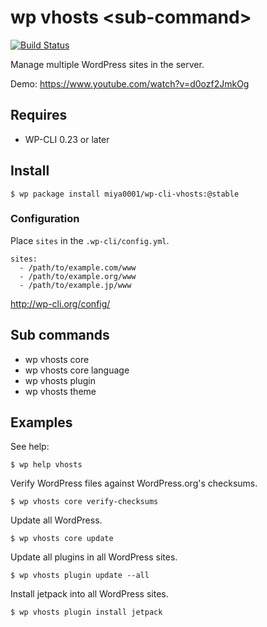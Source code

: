 # wp vhosts &lt;sub-command&gt;

[![Build Status](https://travis-ci.org/miya0001/wp-cli-vhosts.svg?branch=master)](https://travis-ci.org/miya0001/wp-cli-vhosts)

Manage multiple WordPress sites in the server.

Demo: https://www.youtube.com/watch?v=d0ozf2JmkOg

## Requires

* WP-CLI 0.23 or later

## Install

```
$ wp package install miya0001/wp-cli-vhosts:@stable
```

### Configuration

Place `sites` in the `.wp-cli/config.yml`.

```
sites:
  - /path/to/example.com/www
  - /path/to/example.org/www
  - /path/to/example.jp/www
```

http://wp-cli.org/config/

## Sub commands

* wp vhosts core
* wp vhosts core language
* wp vhosts plugin
* wp vhosts theme

## Examples

See help:

```
$ wp help vhosts
```

Verify WordPress files against WordPress.org's checksums.

```
$ wp vhosts core verify-checksums
```

Update all WordPress.

```
$ wp vhosts core update
```

Update all plugins in all WordPress sites.
```
$ wp vhosts plugin update --all
```

Install jetpack into all WordPress sites.

```
$ wp vhosts plugin install jetpack
```
